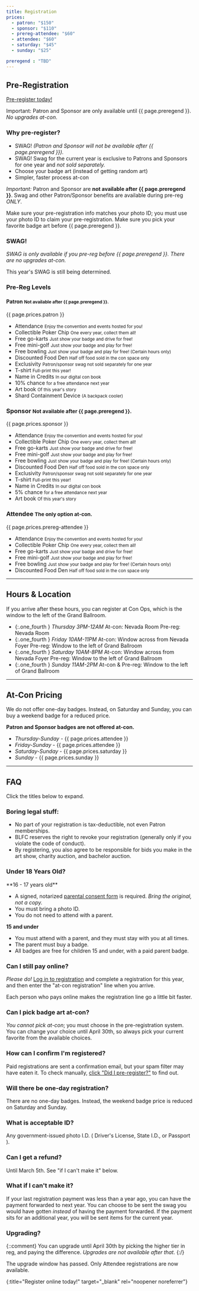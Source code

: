 ```yaml
---
title: Registration
prices:
  - patron: "$150"
  - sponsor: "$110"
  - prereg-attendee: "$60"
  - attendee: "$60"
  - saturday: "$45"
  - sunday: "$25"

preregend : "TBD"
---
```


## Pre-Registration

[Pre-register today!][reglink]

Important: Patron and Sponsor are only available until {{ page.preregend }}. *No upgrades at-con*.

### Why pre-register?

- SWAG! *(Patron and Sponsor will not be available after {{ page.preregend }}).*
- SWAG! Swag for the current year is exclusive to Patrons and Sponsors for one year and *not sold separately.*
- Choose your badge art (instead of getting random art)
- Simpler, faster process at-con

*Important:* Patron and Sponsor are **not available after {{ page.preregend }}**. Swag and other Patron/Sponsor benefits are available during pre-reg *ONLY*.

Make sure your pre-registration info matches your photo ID; you must use your photo ID to claim your pre-registration. Make sure you pick your favorite badge art before {{ page.preregend }}.

### SWAG!

*SWAG is only available if you pre-reg before {{ page.preregend }}. There are no upgrades at-con.*

This year's SWAG is still being determined.

### Pre-Reg Levels

#### Patron <small>Not available after {{ page.preregend }}.</small>

{{ page.prices.patron }}

- Attendance
	<small>Enjoy the convention and events hosted for you!</small>
- Collectible Poker Chip
	<small>One every year, collect them all!</small>
- Free go-karts
	<small>Just show your badge and drive for free!</small>
- Free mini-golf
	<small>Just show your badge and play for free!</small>
- Free bowling
	<small>Just show your badge and play for free! (Certain hours only)</small>
- Discounted Food Den
	<small>Half off food sold in the con space only</small>
- Exclusivity
	<small>Patron/sponsor swag not sold separately for one year</small>
- T-shirt
	<small>Full-print this year!</small>
- Name in Credits
	<small>In our digital con book</small>
- 10% chance
	<small>for a free attendance next year</small>
- Art book
	<small>Of this year's story</small>
- Shard Containment Device
	<small>(A backpack cooler)</small>



### Sponsor <small>Not available after {{ page.preregend }}.</small>

{{ page.prices.sponsor }}

- Attendance
	<small>Enjoy the convention and events hosted for you!</small>
- Collectible Poker Chip
	<small>One every year, collect them all!</small>
- Free go-karts
	<small>Just show your badge and drive for free!</small>
- Free mini-golf
	<small>Just show your badge and play for free!</small>
- Free bowling
	<small>Just show your badge and play for free! (Certain hours only)</small>
- Discounted Food Den
	<small>Half off food sold in the con space only</small>
- Exclusivity
	<small>Patron/sponsor swag not sold separately for one year</small>
- T-shirt
	<small>Full-print this year!</small>
- Name in Credits
	<small>In our digital con book</small>
- 5% chance
	<small>for a free attendance next year</small>
- Art book
	<small>Of this year's story</small>



### Attendee <small>The only option at-con.</small>

{{ page.prices.prereg-attendee }}

- Attendance
	<small>Enjoy the convention and events hosted for you!</small>
- Collectible Poker Chip
	<small>One every year, collect them all!</small>
- Free go-karts
	<small>Just show your badge and drive for free!</small>
- Free mini-golf
	<small>Just show your badge and play for free!</small>
- Free bowling
	<small>Just show your badge and play for free! (Certain hours only)</small>
- Discounted Food Den
	<small>Half off food sold in the con space only</small>

<div class="clear"></div>



----


## Hours &amp; Location

If you arrive after these hours, you can register at Con Ops, which is the window to the left of the Grand Ballroom.

- {:.one_fourth } *Thursday 3PM-12AM*
	At-con: Nevada Room 
	Pre-reg: Nevada Room
- {:.one_fourth } *Friday 10AM-11PM*
	At-con: Window across from Nevada Foyer 
	Pre-reg: Window to the left of Grand Ballroom
- {:.one_fourth } *Saturday 10AM-8PM*
	At-con: Window across from Nevada Foyer 
	Pre-reg: Window to the left of Grand Ballroom
- {:.one_fourth } *Sunday 11AM-2PM*
	At-con &amp; Pre-reg: Window to the left of Grand Ballroom


<div class="clear"></div>



---- 


## At-Con Pricing

We do not offer one-day badges. Instead, on Saturday and Sunday, you can buy a weekend badge for a reduced price.

**Patron and Sponsor badges are not offered at-con.**

- *Thursday-Sunday* - {{ page.prices.attendee }}
- *Friday-Sunday* - {{ page.prices.attendee }}
- *Saturday-Sunday* - {{ page.prices.saturday }}
- *Sunday* - {{ page.prices.sunday }}





----




## FAQ

Click the titles below to expand.

### Boring legal stuff:

- No part of your registration is tax-deductible, not even Patron memberships.
- BLFC reserves the right to revoke your registration (generally only if you violate the code of conduct).
- By registering, you also agree to be responsible for bids you make in the art show, charity auction, and bachelor auction.

<div class="chunk-accordion">
<h3 class="accordion-title">Under 18 Years Old?</h3>
<div class="accordion-content">
**16 - 17 years old**

- A signed, notarized <a href="https://reg.goblfc.org/BLFCParentalConsentForm.pdf">parental consent form</a> is required. *Bring the original, not a copy.*
- You must bring a photo ID.
- You do not need to attend with a parent.


**15 and under**

- You must attend with a parent, and they must stay with you at all times.
- The parent must buy a badge.
- All badges are free for children 15 and under, with a paid parent badge.
</div>
</div>

<div class="chunk-accordion">
<h3 class="accordion-title">Can I still pay online?</h3>
<div class="accordion-content">

*Please do!* [Log in to registration][reglink] and complete a registration for this year, and then enter the "at-con registration" line when you arrive.

Each person who pays online makes the registration line go a little bit faster.

</div>
</div>

<div class="chunk-accordion">
<h3 class="accordion-title">Can I pick badge art at-con?</h3>
<div class="accordion-content">

*You cannot pick at-con*; you must choose in the pre-registration system.
You can change your choice until April 30th, so always pick your current favorite from the available choices.

</div>
</div>

<div class="chunk-accordion">
<h3 class="accordion-title">How can I confirm I'm registered?</h3>
<div class="accordion-content">

Paid registrations are sent a confirmation email, but your spam filter may have eaten it. To check manually, [click "Did I pre-register?"][reglink] to find out.

</div>
</div>

<div class="chunk-accordion">
<h3 class="accordion-title">Will there be one-day registration?</h3>
<div class="accordion-content">

There are no one-day badges. Instead, the weekend badge price is reduced on Saturday and Sunday.

</div>
</div>

<div class="chunk-accordion">
<h3 class="accordion-title">What is acceptable ID?</h3>
<div class="accordion-content">

Any government-issued photo I.D. ( Driver's License, State I.D., or Passport ).

</div>
</div>

<div class="chunk-accordion">
<h3 class="accordion-title">Can I get a refund?</h3>
<div class="accordion-content">

Until March 5th. See "if I can't make it" below.

</div>
</div>

<div class="chunk-accordion">
<h3 class="accordion-title">What if I can't make it?</h3>
<div class="accordion-content">

If your last registration payment was less than a year ago, you can have the payment forwarded to next year. You can choose to be sent the swag you would have gotten *instead* of having the payment forwarded. If the payment sits for an additional year, you will be sent items for the current year.

</div>
</div>

<div class="chunk-accordion">
<h3 class="accordion-title">Upgrading?</h3>
<div class="accordion-content">

{::comment}
You can upgrade until April 30th by picking the higher tier in reg, and paying the difference. *Upgrades are not available after that*.
{:/}
<!-- TEST -->
The upgrade window has passed. Only Attendee registrations are now available.

</div>
</div>



[reglink]: https://reg.goblfc.org/
{:title="Register online today!" target="_blank" rel="noopener noreferrer"}